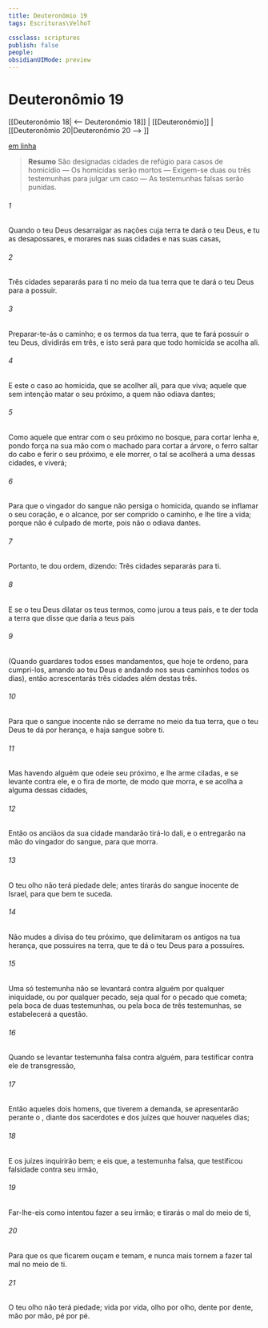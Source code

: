 ```yaml
---
title: Deuteronômio 19
tags: Escrituras\VelhoT

cssclass: scriptures
publish: false
people:
obsidianUIMode: preview
---
```


# Deuteronômio 19
[[Deuteronômio 18| <-- Deuteronômio 18]] | [[Deuteronômio]] | [[Deuteronômio 20|Deuteronômio 20 --> ]]

[em linha](https://churchofjesuschrist.org/study/scriptures/ot/deut/19?lang=por)

> __Resumo__
São designadas cidades de refúgio para casos de homicídio — Os homicidas serão mortos — Exigem-se duas ou três testemunhas para julgar um caso — As testemunhas falsas serão punidas.

###### 1 
Quando o  teu Deus desarraigar as nações cuja terra te dará o  teu Deus, e tu as desapossares, e morares nas suas cidades e nas suas casas,

###### 2 
Três cidades separarás para ti no meio da tua terra que te dará o  teu Deus para a possuir.

###### 3 
Preparar-te-ás o caminho; e os termos da tua terra, que te fará possuir o  teu Deus, dividirás em três, e isto será para que todo homicida se acolha ali.

###### 4 
E este  o caso  ao homicida, que se acolher ali, para que viva; aquele que sem intenção matar o seu próximo, a quem não odiava dantes;

###### 5 
Como aquele que entrar com o seu próximo no bosque, para cortar lenha e, pondo força na sua mão com o machado para cortar a árvore, o ferro saltar do cabo e ferir o seu próximo, e ele morrer, o tal se acolherá a uma dessas cidades, e viverá;

###### 6 
Para que o vingador do sangue não persiga o homicida, quando se inflamar o seu coração, e o alcance, por ser comprido o caminho, e lhe tire a vida; porque não é culpado de morte, pois não o odiava dantes.

###### 7 
Portanto, te dou ordem, dizendo: Três cidades separarás para ti.

###### 8 
E se o  teu Deus dilatar os teus termos, como jurou a teus pais, e te der toda a terra que disse que daria a teus pais

###### 9 
(Quando guardares todos esses mandamentos, que hoje te ordeno, para cumpri-los, amando ao  teu Deus e andando nos seus caminhos todos os dias), então acrescentarás  três cidades além destas três.

###### 10 
Para que o sangue inocente não se derrame no meio da tua terra, que o  teu Deus te dá por herança, e haja sangue sobre ti.

###### 11 
Mas havendo alguém que odeie seu próximo, e lhe arme ciladas, e se levante contra ele, e o fira de morte, de modo que morra, e se acolha a alguma dessas cidades,

###### 12 
Então os anciãos da sua cidade mandarão tirá-lo dali, e o entregarão na mão do vingador do sangue, para que morra.

###### 13 
O teu olho não terá piedade dele; antes tirarás  do sangue inocente de Israel, para que bem te suceda.

###### 14 
Não mudes a divisa do teu próximo, que delimitaram os antigos na tua herança, que possuires na terra, que te dá o  teu Deus para a possuíres.

###### 15 
Uma só testemunha não se levantará contra alguém por qualquer iniquidade, ou por qualquer pecado, seja qual for o pecado que cometa; pela boca de duas testemunhas, ou pela boca de três testemunhas, se estabelecerá a questão.

###### 16 
Quando se levantar testemunha falsa contra alguém, para testificar contra ele  de transgressão,

###### 17 
Então aqueles dois homens, que tiverem a demanda, se apresentarão perante o , diante dos sacerdotes e dos juízes que houver naqueles dias;

###### 18 
E os juízes inquirirão bem; e eis que,  a testemunha falsa, que testificou falsidade contra seu irmão,

###### 19 
Far-lhe-eis como intentou fazer a seu irmão; e  tirarás o mal do meio de ti,

###### 20 
Para que os que ficarem ouçam e temam, e nunca mais tornem a fazer tal mal no meio de ti.

###### 21 
O teu olho não terá piedade; vida por vida, olho por olho, dente por dente, mão por mão, pé por pé.

